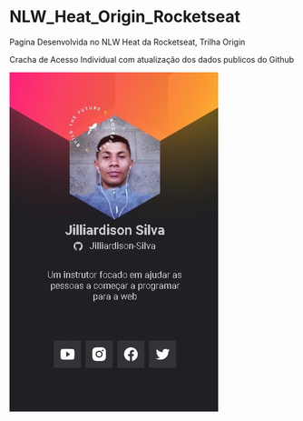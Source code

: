 # NLW_Heat_Origin_Rocketseat
Pagina Desenvolvida no NLW Heat da Rocketseat, Trilha Origin 

Cracha de Acesso Individual com atualização dos dados publicos do Github

![Cracha-Individual](https://github.com/Jilliardison-Silva/NLW_Heat_Origin_Rocketseat/blob/master/Cracha-Individual.jpg)


